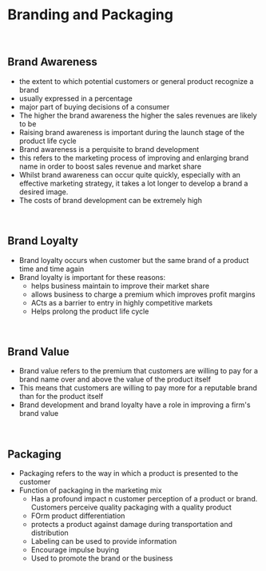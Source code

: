  
 # Branding and Packaging
 
 <br>


## Brand Awareness
 - the extent to which potential customers or general product recognize a brand
 - usually expressed in a percentage
 - major part of buying decisions of a consumer
 - The higher the brand awareness the higher the sales revenues are likely to be
 - Raising brand awareness is important during the launch stage of the product life cycle
 - Brand awareness is a perquisite to brand development
 - this refers to the marketing process of improving and enlarging brand name in order to boost sales revenue and market share
 - Whilst brand awareness can occur quite quickly, especially with an effective marketing strategy, it takes a lot longer to develop a brand a desired image.
 - The costs of brand development can be extremely high

<br>

## Brand Loyalty
 - Brand loyalty occurs when customer but the same brand of a product time and time again
 - Brand loyalty is important for these reasons:
	 - helps business maintain to improve their market share
	 - allows business to charge a premium which improves profit margins
	 - ACts as a barrier to entry in highly competitive markets
	 - Helps prolong the product life cycle

<br>

## Brand Value
 - Brand value refers to the premium that customers are willing to pay for a brand name over and above the value of the product itself 
 - This means that customers are willing to  pay more for a reputable brand than for the product itself
 - Brand development and brand loyalty have a role in improving a firm's brand value

<br>

## Packaging
 - Packaging refers to the way in which a product is presented to the customer
 - Function of packaging in the marketing mix
	 - Has a profound impact n customer perception  of a product or brand. Customers perceive quality packaging with a quality product
	 - FOrm product differentiation
	 - protects a product against damage during transportation and distribution
	 - Labeling can be used to provide information
	 - Encourage impulse buying 
	 - Used to promote the brand or the business



